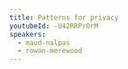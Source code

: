 ```yaml
---
title: Patterns for privacy
youtubeId: -U42RRPrOrM
speakers:
  - maud-nalpas
  - rowan-merewood
---
```


